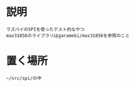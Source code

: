説明  
====  
	ラズパイのSPIを使ったテスト的なやつ  
	max31856のライブラリはgarameki/max31856を参照のこと  
  
置く場所  
========
	~/src/spi/の中  
  

